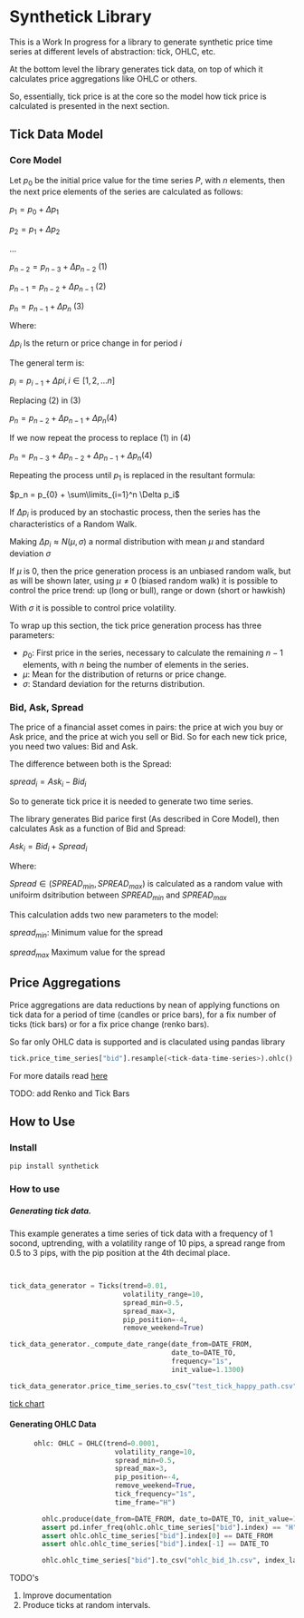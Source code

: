 # Synthetick Library

This is a Work In progress for a library to generate synthetic price time series at different levels of abstraction: tick, OHLC, etc.

At the bottom level the library generates tick data, on top of which it calculates price aggregations like OHLC or others.

So, essentially, tick price is at the core so the model how tick price is calculated is presented in the next section.

## Tick Data Model

### Core Model

Let $p_0$ be the initial price value for the time series $P$, with $n$ elements, then the next price elements of the series are calculated as follows:

$p_1 = p_0 + \Delta p_1$

$p_2 = p_1 + \Delta p_2$

...

$p_{n-2} = p_{n-3} + \Delta p_{n-2}$ (1)

$p_{n-1} = p_{n-2} + \Delta p_{n-1}$ (2)

$p_{n} = p_{n-1} + \Delta p_{n}$ (3)

Where:

$\Delta p_i$ Is the return or price change in for period $i$

The general term is:

$p_{i} = p_{i-1} + \Delta p{i}, i \in [1, 2, ... n]$

Replacing (2) in (3)

$p_n = p_{n-2} + \Delta p_{n-1} + \Delta p_{n} (4)$

If we now repeat the process to replace (1) in (4)

$p_n = p_{n-3} + \Delta p_{n-2} + \Delta p_{n-1} + \Delta p_{n} (4)$

Repeating the process until $p_1$ is replaced in the resultant formula:

$p_n = p_{0} + \sum\limits_{i=1}^n \Delta p_i$

If $\Delta p_{i}$ is produced by an stochastic process, then the series has the characteristics of a Random Walk.

Making $\Delta p_{i} \approx N(\mu, \sigma)$ a normal distribution with mean $\mu$ and standard deviation $\sigma$

If $\mu$ is 0, then the price generation process is an unbiased random walk, but as will be shown later, using $\mu \neq 0$ (biased random walk) it is possible to control the price trend: up (long or bull), range or down (short or hawkish)

With $\sigma$ it is possible to control price volatility.

To wrap up this section, the tick price generation process has three parameters:

- $p_0$: First price in the series, necessary to calculate the remaining $n-1$ elements, with $n$ being the number of elements in the series.
- $\mu$: Mean for the distribution of returns or price change.
- $\sigma$: Standard deviation for the returns distribution.

### Bid, Ask, Spread

The price of a financial asset comes in pairs: the price at wich you buy or Ask price, and the price at wich you sell or Bid. So for each new tick price, you need two values: Bid and Ask.

The difference between both is the Spread:

$spread_i = Ask_i - Bid_i$

So to generate tick price it is needed to generate two time series.

The library generates Bid parice first (As described in Core Model), then calculates Ask as a function of Bid and Spread:

$Ask_i = Bid_i + Spread_i$

Where:

$Spread \in (SPREAD_{min}, SPREAD_{max})$ is calculated as a random value with unifoirm dsitribution between  $SPREAD_{min}$ and $SPREAD_{max}$

This calculation adds two new parameters to the model:

$spread_{min}$: Minimum value for the spread

$spread_{max}$ Maximum value for the spread

## Price Aggregations

Price aggregations are data reductions by nean of applying functions on tick data for a period of time (candles or price bars), for a fix number of ticks (tick bars) or for a fix price change (renko bars).

So far only OHLC data is supported and is claculated using pandas library

```python
tick.price_time_series["bid"].resample(<tick-data-time-series>).ohlc()
```

For more datails read [here](https://pandas.pydata.org/docs/reference/api/pandas.core.resample.Resampler.ohlc.html)

TODO: add Renko and Tick Bars

## How to Use

### Install

```shell
pip install synthetick
```

### How to use

##### Generating tick data.

This example generates a time series of tick data with a frequency of 1 socond, uptrending, with a volatility range of 10 pips, a spread range from 0.5 to 3 pips, with the pip position at the 4th decimal place.

```python

  
tick_data_generator = Ticks(trend=0.01,
                            volatility_range=10,
                            spread_min=0.5,
                            spread_max=3,
                            pip_position=-4,
                            remove_weekend=True)

tick_data_generator._compute_date_range(date_from=DATE_FROM,
                                        date_to=DATE_TO,
                                        frequency="1s",
                                        init_value=1.1300)

tick_data_generator.price_time_series.to_csv("test_tick_happy_path.csv", index_label="date-time")

```

[tick chart](tick-data.png)

#### Generating OHLC Data

```python
      ohlc: OHLC = OHLC(trend=0.0001,
                          volatility_range=10,
                          spread_min=0.5,
                          spread_max=3,
                          pip_position=-4,
                          remove_weekend=True,
                          tick_frequency="1s",
                          time_frame="H")

        ohlc.produce(date_from=DATE_FROM, date_to=DATE_TO, init_value=1.300)
        assert pd.infer_freq(ohlc.ohlc_time_series["bid"].index) == "H"
        assert ohlc.ohlc_time_series["bid"].index[0] == DATE_FROM
        assert ohlc.ohlc_time_series["bid"].index[-1] == DATE_TO

        ohlc.ohlc_time_series["bid"].to_csv("ohlc_bid_1h.csv", index_label="date-time")
```


TODO's

1. Improve documentation
2. Produce ticks at random intervals.
